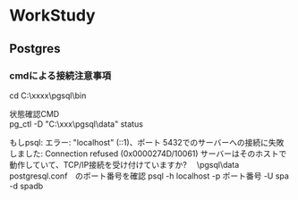 # WorkStudy

## Postgres

### cmdによる接続注意事項  

cd C:\xxxx\pgsql\bin  

状態確認CMD  
pg_ctl -D "C:\xxx\pgsql\data" status  

もしpsql: エラー: "localhost" (::1)、ポート 5432でのサーバーへの接続に失敗しました: Connection refused (0x0000274D/10061)
        サーバーはそのホストで動作していて、TCP/IP接続を受け付けていますか?　
        \pgsql\data　postgresql.conf　のポート番号を確認
psql -h localhost -p ポート番号 -U spa -d spadb       

